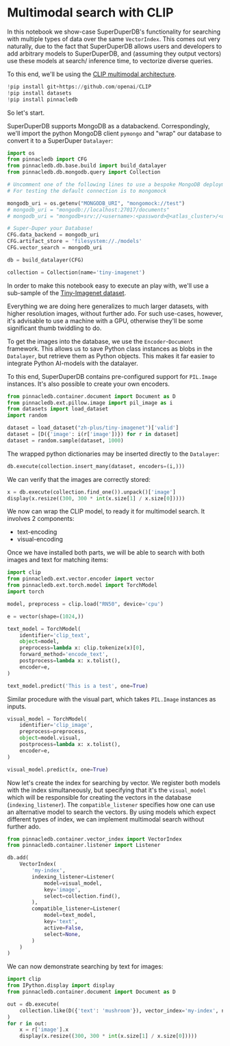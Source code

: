 # Multimodal search with CLIP

In this notebook we show-case SuperDuperDB's functionality for searching with multiple types of data over
the same `VectorIndex`. This comes out very naturally, due to the fact that SuperDuperDB allows
users and developers to add arbitrary models to SuperDuperDB, and (assuming they output vectors) use
these models at search/ inference time, to vectorize diverse queries.

To this end, we'll be using the [CLIP multimodal architecture](https://openai.com/research/clip).


```python
!pip install git+https://github.com/openai/CLIP
!pip install datasets
!pip install pinnacledb
```

So let's start. 

SuperDuperDB supports MongoDB as a databackend. Correspondingly, we'll import the python MongoDB client `pymongo`
and "wrap" our database to convert it to a SuperDuper `Datalayer`:


```python
import os
from pinnacledb import CFG
from pinnacledb.db.base.build import build_datalayer
from pinnacledb.db.mongodb.query import Collection

# Uncomment one of the following lines to use a bespoke MongoDB deployment
# For testing the default connection is to mongomock

mongodb_uri = os.getenv("MONGODB_URI", "mongomock://test")
# mongodb_uri = "mongodb://localhost:27017/documents"
# mongodb_uri = "mongodb+srv://<username>:<password>@<atlas_cluster>/<database>"

# Super-Duper your Database!
CFG.data_backend = mongodb_uri
CFG.artifact_store = 'filesystem://./models'
CFG.vector_search = mongodb_uri

db = build_datalayer(CFG)

collection = Collection(name='tiny-imagenet')
```

In order to make this notebook easy to execute an play with, we'll use a sub-sample of the [Tiny-Imagenet
dataset](https://paperswithcode.com/dataset/tiny-imagenet). 

Everything we are doing here generalizes to much larger datasets, with higher resolution images, without
further ado. For such use-cases, however, it's advisable to use a machine with a GPU, otherwise they'll 
be some significant thumb twiddling to do.

To get the images into the database, we use the `Encoder`-`Document` framework. This allows
us to save Python class instances as blobs in the `Datalayer`, but retrieve them as Python objects.
This makes it far easier to integrate Python AI-models with the datalayer.

To this end, SuperDuperDB contains pre-configured support for `PIL.Image` instances. It's also 
possible to create your own encoders.


```python
from pinnacledb.container.document import Document as D
from pinnacledb.ext.pillow.image import pil_image as i
from datasets import load_dataset
import random

dataset = load_dataset("zh-plus/tiny-imagenet")['valid']
dataset = [D({'image': i(r['image'])}) for r in dataset]
dataset = random.sample(dataset, 1000)
```

The wrapped python dictionaries may be inserted directly to the `Datalayer`:


```python
db.execute(collection.insert_many(dataset, encoders=(i,)))
```

We can verify that the images are correctly stored:


```python
x = db.execute(collection.find_one()).unpack()['image']
display(x.resize((300, 300 * int(x.size[1] / x.size[0]))))
```

We now can wrap the CLIP model, to ready it for multimodel search. It involves 2 components:

- text-encoding
- visual-encoding

Once we have installed both parts, we will be able to search with both images and text for 
matching items:


```python
import clip
from pinnacledb.ext.vector.encoder import vector
from pinnacledb.ext.torch.model import TorchModel
import torch

model, preprocess = clip.load("RN50", device='cpu')

e = vector(shape=(1024,))

text_model = TorchModel(
    identifier='clip_text',
    object=model,
    preprocess=lambda x: clip.tokenize(x)[0],
    forward_method='encode_text',
    postprocess=lambda x: x.tolist(),
    encoder=e,
)
```


```python
text_model.predict('This is a test', one=True)
```

Similar procedure with the visual part, which takes `PIL.Image` instances as inputs.


```python
visual_model = TorchModel(
    identifier='clip_image',
    preprocess=preprocess,
    object=model.visual,
    postprocess=lambda x: x.tolist(),
    encoder=e,
)
```


```python
visual_model.predict(x, one=True)
```

Now let's create the index for searching by vector. We register both models with the index simultaneously,
but specifying that it's the `visual_model` which will be responsible for creating the vectors in the database
(`indexing_listener`). The `compatible_listener` specifies how one can use an alternative model to search 
the vectors. By using models which expect different types of index, we can implement multimodal search
without further ado.


```python
from pinnacledb.container.vector_index import VectorIndex
from pinnacledb.container.listener import Listener

db.add(
    VectorIndex(
        'my-index',
        indexing_listener=Listener(
            model=visual_model,
            key='image',
            select=collection.find(),
        ),
        compatible_listener=Listener(
            model=text_model,
            key='text',
            active=False,
            select=None,
        )
    )
)
```

We can now demonstrate searching by text for images:


```python
import clip
from IPython.display import display
from pinnacledb.container.document import Document as D

out = db.execute(
    collection.like(D({'text': 'mushroom'}), vector_index='my-index', n=3).find({})
)
for r in out:
    x = r['image'].x
    display(x.resize((300, 300 * int(x.size[1] / x.size[0]))))
```
